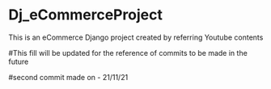 # Dj_eCommerceProject

This is an eCommerce Django project created by referring Youtube contents

#This fill will be updated for the reference of commits to be made in the future

#second commit made on - 21/11/21
